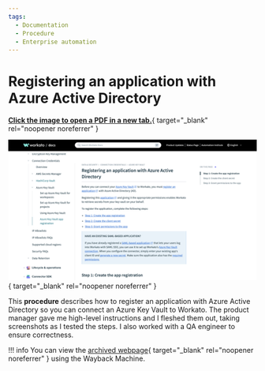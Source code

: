 ```yaml
---
tags:
  - Documentation
  - Procedure
  - Enterprise automation
---
```


# Registering an application with Azure Active Directory

[**Click the image to open a PDF in a new tab.**](pdfs/doc-akv-app-registration.pdf){ target="_blank" rel="noopener noreferrer" }

[![Azure Active Directory app registration screenshot](images/thumb-doc-akv-app-registration.png)](pdfs/doc-akv-app-registration.pdf){ target="_blank" rel="noopener noreferrer" }

This **procedure** describes how to register an application with Azure Active Directory so you can connect an Azure Key Vault to Workato. The product manager gave me high-level instructions and I fleshed them out, taking screenshots as I tested the steps. I also worked with a QA engineer to ensure correctness.

!!! info
    You can view the [archived webpage](https://web.archive.org/web/20231210170750/https://docs.workato.com/security/data-protection/secrets-management/azure-key-vault-app-registration.html){ target="_blank" rel="noopener noreferrer" } using the Wayback Machine.

